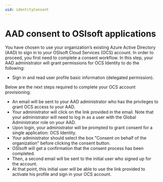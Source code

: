 ```yaml
---
uid: identityConsent
---
```


# AAD consent to OSIsoft applications

You have chosen to use your organization’s existing Azure Active Directory (AAD) to sign in to your
OSIsoft Cloud Services (OCS) account. In order to proceed, you first need to complete a consent workflow. In
this step, your AAD administrator will grant permissions for OCS Identity to do the following:

- Sign in and read user profile basic information (delegated permission).

Below are the next steps required to complete your OCS account provisioning:

- An email will be sent to your AAD administrator who has the privileges to grant OCS access to your AAD.
- Your administrator will click on the link provided in the email. Note that your administrator will need to log in as a user with the Global Administrator role on your AAD.
- Upon login, your administrator will be prompted to grant consent for a single application: OCS Identity.
- Your administrator should select the box "Consent on behalf of the organization" before clicking the consent button.
- OSIsoft will get a confirmation that the consent process has been completed.
- Then, a second email will be sent to the initial user who signed up for the account.
- At that point, this initial user will be able to use the link provided to activate his profile and sign in your OCS account.
